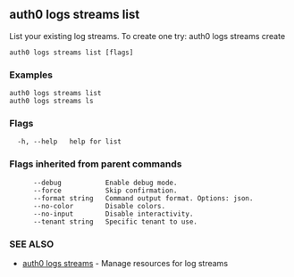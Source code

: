 ## auth0 logs streams list

List your existing log streams. To create one try:
auth0 logs streams create

```
auth0 logs streams list [flags]
```

### Examples

```
auth0 logs streams list
auth0 logs streams ls
```

### Flags

```
  -h, --help   help for list
```

### Flags inherited from parent commands

```
      --debug           Enable debug mode.
      --force           Skip confirmation.
      --format string   Command output format. Options: json.
      --no-color        Disable colors.
      --no-input        Disable interactivity.
      --tenant string   Specific tenant to use.
```

### SEE ALSO

* [auth0 logs streams](auth0_logs_streams.md)	 - Manage resources for log streams
